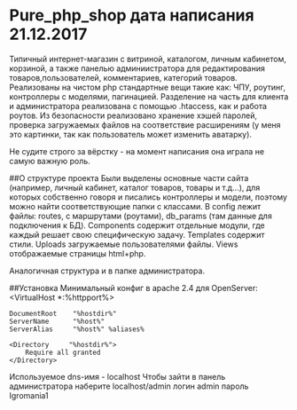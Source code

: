 # Pure_php_shop дата написания 21.12.2017

Типичный интернет-магазин с витриной, каталогом, личным кабинетом, корзиной, а также панелью админиистратора для редактирования товаров,пользователей, комментариев, категорий товаров. Реализованы на чистом php стандартные вещи такие как: ЧПУ, роутинг, контроллеры с моделями, пагинацией. Разделение на часть для клиента и администратора реализована с помощью .htaccess, как и работа роутов. Из безопасности реализовано хранение хэшей паролей, проверка загружаемых файлов на соответствие расширениям (у меня это картинки, так как пользователь может изменить аватарку).

Не судите строго за вёрстку - на момент написания она играла не самую важную роль.  

##О структуре проекта
Были выделены основные части сайта (например, личный кабинет, каталог товаров, товары и т.д...), для которых собственно говоря и писались контроллеры и модели, поэтому можно найти соответствующие папки с классами.
В config лежит файлы: routes, с маршрутами (роутами), db_params (там данные для подключения к БД).
Components содержит отдельные модули, где каждый решает свою специфическую задачу. Templates содержит стили. Uploads загружаемые пользователями файлы. Views отображаемые страницы html+php.

Аналогичная структура и в папке администратора.

##Установка
Минимальный конфиг в apache 2.4 для OpenServer:
<VirtualHost *:%httpport%>

    DocumentRoot    "%hostdir%"
    ServerName      "%host%"
    ServerAlias     "%host%" %aliases%

    <Directory     "%hostdir%"> 
        Require all granted
    </Directory>

</VirtualHost>
Используемое dns-имя - localhost
Чтобы зайти в панель администратора наберите localhost/admin логин admin пароль Igromania1 
